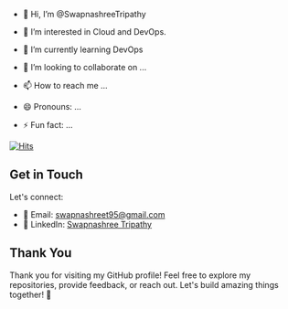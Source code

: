 - 👋 Hi, I’m @SwapnashreeTripathy

  
- 👀 I’m interested in Cloud and DevOps.
- 🌱 I’m currently learning DevOps
- 💞️ I’m looking to collaborate on ...
- 📫 How to reach me ...
- 😄 Pronouns: ...
- ⚡ Fun fact: ...



[![Hits](https://hits.seeyoufarm.com/api/count/incr/badge.svg?url=https%3A%2F%2Fgithub.com%2FSwapnashreeTripathy&count_bg=%2379C83D&title_bg=%23555555&icon=&icon_color=%23E7E7E7&title=hits&edge_flat=false)](https://hits.seeyoufarm.com)

## Get in Touch

Let's connect:

- 📧 Email: swapnashreet95@gmail.com
- 💬 LinkedIn: [Swapnashree Tripathy](https://www.linkedin.com/in/swapnashreetripathy)

## Thank You

Thank you for visiting my GitHub profile! Feel free to explore my repositories, provide feedback, or reach out. Let's build amazing things together! 🚀


<!---
SwapnashreeTripathy/SwapnashreeTripathy is a ✨ special ✨ repository because its `README.md` (this file) appears on your GitHub profile.
You can click the Preview link to take a look at your changes.
--->

